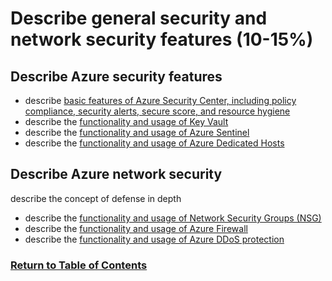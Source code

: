# Describe general security and network security features (10-15%)

## Describe Azure security features
* describe [basic features of Azure Security Center, including policy compliance, security
alerts, secure score, and resource hygiene](https://www.youtube.com/watch?v=tyztKP9rszU)
* describe the [functionality and usage of Key Vault](https://www.youtube.com/watch?v=AA3yYg9Zq9w)
* describe the [functionality and usage of Azure Sentinel](https://www.youtube.com/watch?v=XXZp6LQZSJU)
* describe the [functionality and usage of Azure Dedicated Hosts](https://www.youtube.com/watch?v=_GKsRh8r0sI)

## Describe Azure network security
describe the concept of defense in depth
* describe the [functionality and usage of Network Security Groups (NSG)](https://www.youtube.com/watch?v=w8H5fWBHddA)
* describe the [functionality and usage of Azure Firewall](https://www.youtube.com/watch?v=VIEaz869njk)
* describe the [functionality and usage of Azure DDoS protection](https://www.youtube.com/watch?v=MUVFMF9DgM0)

### [Return to Table of Contents](README.md)